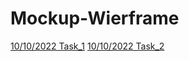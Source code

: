 # Mockup-Wierframe
[10/10/2022 Task_1](https://miro.com/app/board/uXjVPPXOxgg=/)
[10/10/2022 Task_2](https://miro.com/app/board/uXjVPOiVb0A=/)
